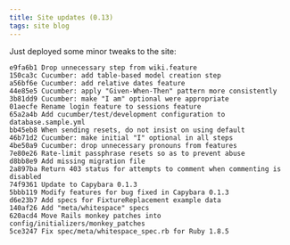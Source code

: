 ```yaml
---
title: Site updates (0.13)
tags: site blog
---
```


Just deployed some minor tweaks to the site:

    e9fa6b1 Drop unnecessary step from wiki.feature
    150ca3c Cucumber: add table-based model creation step
    a56bf6e Cucumber: add relative dates feature
    44e85e5 Cucumber: apply "Given-When-Then" pattern more consistently
    3b81dd9 Cucumber: make "I am" optional were appropriate
    01aecfe Rename login feature to sessions feature
    65a2a4b Add cucumber/test/development configuration to database.sample.yml
    bb45eb8 When sending resets, do not insist on using default
    46b71d2 Cucumber: make initial "I" optional in all steps
    4be50a9 Cucumber: drop unnecessary pronouns from features
    7e80e26 Rate-limit passphrase resets so as to prevent abuse
    d8bb8e9 Add missing migration file
    2a897ba Return 403 status for attempts to comment when commenting is disabled
    74f9361 Update to Capybara 0.1.3
    5bbb119 Modify features for bug fixed in Capybara 0.1.3
    d6e23b7 Add specs for FixtureReplacement example data
    140af26 Add "meta/whitespace" specs
    620acd4 Move Rails monkey patches into config/initializers/monkey_patches
    5ce3247 Fix spec/meta/whitespace_spec.rb for Ruby 1.8.5
